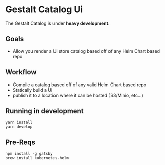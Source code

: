 # Gestalt Catalog Ui
The Gestalt Catalog is under **heavy development**.

## Goals
* Allow you render a Ui store catalog based off of any Helm Chart based repo

## Workflow
* Compile a catalog based off of any valid Helm Chart  based repo
* Statically build a Ui 
* publish it to a location where it can be hosted (S3/Minio, etc...)

## Running in development
```
yarn install
yarn develop
```

##  Pre-Reqs
```
npm install -g gatsby
brew install kubernetes-helm
```